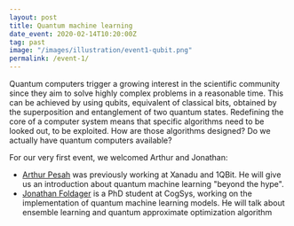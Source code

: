 ```yaml
---
layout: post
title: Quantum machine learning
date_event: 2020-02-14T10:20:00Z
tag: past
image: "/images/illustration/event1-qubit.png"
permalink: /event-1/
---
```


<!-- # CogSys Talks presents: Quantum Machine Learning -->

Quantum computers trigger a growing interest in the scientific community since they aim to solve highly complex problems
in a reasonable time. This can be achieved by using qubits, equivalent of classical bits, obtained by the superposition
and entanglement of two quantum states. Redefining the core of a computer system means that specific algorithms need to be
looked out, to be exploited. How are those algorithms designed? Do we actually have quantum computers available?

For our very first event, we welcomed Arthur and Jonathan:

  - [Arthur Pesah](https://artix41.github.io/) was previously working at Xanadu and 1QBit. He will give us an
  introduction about quantum machine learning "beyond the hype".
  - [Jonathan Foldager](http://jonathanfoldager.com/) is a PhD student at CogSys, working on the implementation of quantum
  machine learning models. He will talk about ensemble learning and quantum approximate optimization algorithm
